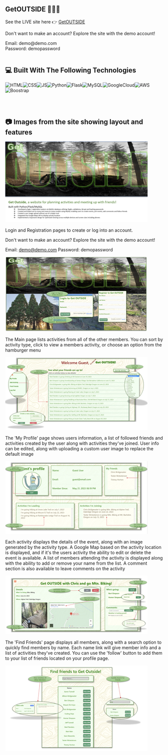 ## GetOUTSIDE 🌳🚶🌲

See the LIVE site here 👉 <a href="http://54.201.23.108/getoutside">GetOUTSIDE</a>
<p>Don't want to make an account? Explore the site with the demo account!</p> 
Email: demo@demo.com
<br/>
Password: demopassword
<br/>
<br/>

## 💻 Built With The Following Technologies

<img height="20" alt="HTML" src="https://img.shields.io/badge/HTML5-E34F26?style=for-the-badge&logo=html5&logoColor=white"><img height="20" alt="CSS" src="https://img.shields.io/badge/-CSS3-1572B6?style=flat-square&logo=css3"><img height="20" alt="JS" src="https://img.shields.io/badge/JavaScript-323330?style=for-the-badge&logo=javascript&logoColor=F7DF1E"><img height="20" alt="Python" src="https://img.shields.io/badge/Python-FFD43B?style=for-the-badge&logo=python&logoColor=blue"><img height="20" alt="Flask" src="https://img.shields.io/badge/Flask-000000?style=for-the-badge&logo=flask&logoColor=white"><img height="20" alt="MySQL" src="https://img.shields.io/badge/MySQL-005C84?style=for-the-badge&logo=mysql&logoColor=white"><img height="20" alt="GoogleCloud" src="https://img.shields.io/badge/Google_Cloud-4285F4?style=for-the-badge&logo=google-cloud&logoColor=white"><img height="20" alt="AWS" src="https://img.shields.io/badge/Amazon_AWS-FF9900?style=for-the-badge&logo=amazonaws&logoColor=white"><img height="20" alt="Boostrap" src="https://img.shields.io/badge/Bootstrap-563D7C?style=for-the-badge&logo=bootstrap&logoColor=white">


<br/>
<br/>

## 📷 Images from the site showing layout and features


<img width="90%" src="readme_images\getoutside1.png" alt="getoutside1">

Login and Registration pages to create or log into an account.
<p>Don't want to make an account? Explore the site with the demo account!</p> 

Email: demo@demo.com
Password: demopassword

<img width="90%" src="readme_images\getoutside2.png" alt="getoutside2">

The Main page lists activities from all of the other members. 
You can sort by activity type, click to view a members activity, or choose an option from the hamburger menu 

<img width="90%" src="readme_images\getoutside3.png" alt="getoutside3">

The 'My Profile' page shows users information, a list of followed friends and activities created by the user along with activities they've joined. User info can be edited, along with uploading a custom user image to replace the default image

<img width="90%" src="readme_images\getoutside4.png" alt="getoutside4">

Each activity displays the details of the event, along with an image generated by the activity type.
A Google Map based on the activity location is displayed, and if it's the users activity the ability to edit or delete the event is available.
A list of members attending the activity is displayed along with the ability to add or remove your name from the list.
A comment section is also available to leave comments on the activity

<img width="90%" src="readme_images\getoutside5.png" alt="getoutside5">

The 'Find Friends' page displays all members, along with a search option to quickly find members by name. 
Each name link will give member info and a list of activities they've created. You can use the 'follow' button to add them to your list of friends located on your profile page.

<img width="90%" src="readme_images\getoutside6.png" alt="getoutside6">
